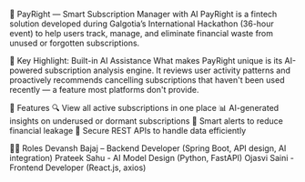💸 PayRight — Smart Subscription Manager with AI
PayRight is a fintech solution developed during Galgotia’s International Hackathon (36-hour event) to help users track, manage, and eliminate financial waste from unused or forgotten subscriptions.

🧠 Key Highlight: Built-in AI Assistance
What makes PayRight unique is its AI-powered subscription analysis engine. It reviews user activity patterns and proactively recommends cancelling subscriptions that haven't been used recently — a feature most platforms don't provide.

🚀 Features
🔍 View all active subscriptions in one place
📊 AI-generated insights on underused or dormant subscriptions
🔔 Smart alerts to reduce financial leakage
🔐 Secure REST APIs to handle data efficiently

👨‍💻 Roles
Devansh Bajaj – Backend Developer (Spring Boot, API design, AI integration)
Prateek Sahu - AI Model Design (Python, FastAPI)
Ojasvi Saini - Frontend Developer (React.js, axios)
